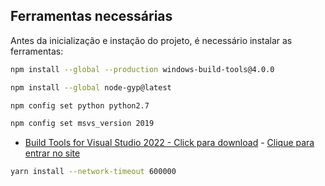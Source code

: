 ## Ferramentas necessárias

Antes da inicialização e instação do projeto, é necessário instalar as ferramentas:

```bash
npm install --global --production windows-build-tools@4.0.0
```

```bash
npm install --global node-gyp@latest
```

```bash
npm config set python python2.7
```

```bash
npm config set msvs_version 2019
```

- [Build Tools for Visual Studio 2022 - Click para download](https://aka.ms/vs/17/release/vs_BuildTools.exe) - [Clique para entrar no site](https://visualstudio.microsoft.com/downloads/)

```bash
yarn install --network-timeout 600000
```

